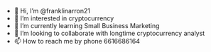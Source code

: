 - 👋 Hi, I’m @franklinarron21
- 👀 I’m interested in cryptocurrency
- 🌱 I’m currently learning Small Business Marketing
- 💞️ I’m looking to collaborate with longtime cryptocurrency analyst
- 📫 How to reach me by phone
 6616686164
<!---
franklinarron21/franklinarron21 is a ✨ special ✨ repository because its `README.md` (this file) appears on your GitHub profile.
You can click the Preview link to take a look at your changes.
--->
